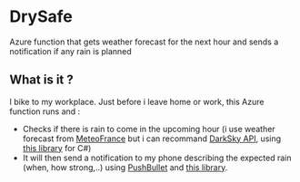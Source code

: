 # DrySafe
Azure function that gets weather forecast for the next hour and sends a notification if any rain is planned

## What is it ?
I bike to my workplace. Just before i leave home or work, this Azure function runs and :
- Checks if there is rain to come in the upcoming hour (i use weather forecast from [MeteoFrance](https://meteo.fr) but i can recommand [DarkSky API](https://darksky.net/dev/docs), using [this library](https://github.com/jcheng31/DarkSkyApi) for C#)
- It will then send a notification to my phone describing the expected rain (when, how strong,..) using [PushBullet](https://www.pushbullet.com/) and [this library](https://github.com/adamyeager/PushbulletSharp).
